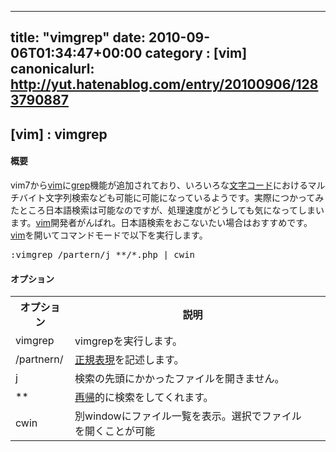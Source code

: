 
---
title: "vimgrep"
date: 2010-09-06T01:34:47+00:00
category : [vim]
canonicalurl: http://yut.hatenablog.com/entry/20100906/1283790887
---

## [vim] : vimgrep


<div class="section">
<h4>概要</h4>
<p>vim7から<a class="keyword" href="http://d.hatena.ne.jp/keyword/vim">vim</a>に<a class="keyword" href="http://d.hatena.ne.jp/keyword/grep">grep</a>機能が追加されており、いろいろな<a class="keyword" href="http://d.hatena.ne.jp/keyword/%CA%B8%BB%FA%A5%B3%A1%BC%A5%C9">文字コード</a>におけるマルチバイト文字列検索なども可能に可能になっているようです。実際につかってみたところ日本語検索は可能なのですが、処理速度がどうしても気になってしまいます。<a class="keyword" href="http://d.hatena.ne.jp/keyword/vim">vim</a>開発者がんばれ。日本語検索をおこないたい場合はおすすめです。<br />
<a class="keyword" href="http://d.hatena.ne.jp/keyword/vim">vim</a>を開いてコマンドモードで以下を実行します。</p>
<pre class="hljs sh" data-lang="sh" data-unlink><span class="synComment">:</span>vimgrep /partern/j **/*.php | cwin
</pre>
</div>
<div class="section">
<h4>オプション</h4>

<table>
<tr>
<th>オプション</th>
<th>説明</th>
</tr>
<tr>
<td>vimgrep</td>
<td>vimgrepを実行します。</td>
</tr>
<tr>
<td>/partnern/</td>
<td><a class="keyword" href="http://d.hatena.ne.jp/keyword/%C0%B5%B5%AC%C9%BD%B8%BD">正規表現</a>を記述します。</td>
</tr>
<tr>
<td> j </td>
<td> 検索の先頭にかかったファイルを開きません。</td>
<td> </td>
</tr>
<tr>
<td> ** </td>
<td> <a class="keyword" href="http://d.hatena.ne.jp/keyword/%BA%C6%B5%A2">再帰</a>的に検索をしてくれます。</td>
</tr>
<tr>
<td> cwin </td>
<td> 別windowにファイル一覧を表示。選択でファイルを開くことが可能 </td>
<td> </td>
</tr>
</table>
</div>

